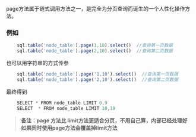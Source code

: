 page方法属于链式调用方法之一，是完全为分页查询而诞生的一个人性化操作方法。


### 例如

```js 
    sql.table('node_table').page(1,10).select()  //查询第一页数据
    sql.table('node_table').page(2,10).select()  //查询第二页数据
```


也可以用字符串的方式传参

```js 
    sql.table('node_table').page('1,10').select()  //查询第一页数据
    sql.table('node_table').page('2,10').select()  //查询第二页数据
```


最终得到
```js
    SELECT * FROM node_table LIMIT 0,9
    SELECT  * FROM node_table LIMIT 10,19
```


> **备注：page 方法比 limit方法更适合分页，不用自己算，内部已经处理好**
> **如果同时使用page方法会覆盖掉limit方法**



